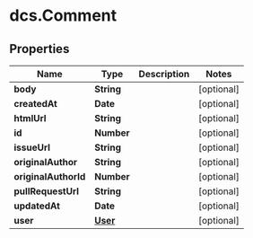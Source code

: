 # dcs.Comment

## Properties
Name | Type | Description | Notes
------------ | ------------- | ------------- | -------------
**body** | **String** |  | [optional] 
**createdAt** | **Date** |  | [optional] 
**htmlUrl** | **String** |  | [optional] 
**id** | **Number** |  | [optional] 
**issueUrl** | **String** |  | [optional] 
**originalAuthor** | **String** |  | [optional] 
**originalAuthorId** | **Number** |  | [optional] 
**pullRequestUrl** | **String** |  | [optional] 
**updatedAt** | **Date** |  | [optional] 
**user** | [**User**](User.md) |  | [optional] 
